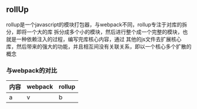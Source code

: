 ## rollUp

rollup是一个javascript的模块打包器，与webpack不同，rollup专注于对库的拆分，即将一个大的库
拆分成多个小的模块，然后进行整个成一个完整的模块，也就是一种依赖注入的过程，编写完库核心内容，通过
其他的js文件去扩展核心库，然后带来的强大的功能，并且相互间没有关联关系，即以一个核心多个扩散的概念

### 与webpack的对比

内容|webpack|rollup
:--|:--|:--
a|v|b